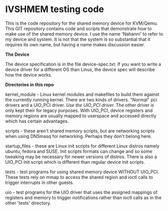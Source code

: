 IVSHMEM testing code
====================

This is the code repository for the shared memory device for KVM/Qemu.  This
GIT repository contains code and scripts that demonstrate how to make use of
the shared memory device.  I use the name 'Nahanni' to refer to my device and
system.  It is not that the system is so substantial that it requires its own
name, but having a name makes discussion easier.

**The Device**

The device specification is in the file device-spec.txt.  If you want to write
a device driver for a different OS than Linux, the device spec will describe
how the device works.

**Directories in this repo**

kernel_module - Linux kernel modules and makefiles to build them against the
currently running kernel.
There are two kinds of drivers.  "Normal" pci
drivers and a UIO_PCI driver.  *Use the UIO_PCI driver.*  The other driver is only
kept their for legacy purposes.  With
UIO_PCI, device registers and memory regions are usually mapped to userspace
and accessed directly which has certain advantages.

scripts - these aren't shared memory scripts, but are networking scripts when
using DNSmasq for networking.  Perhaps they don't belong here.

startup_files - these are Linux init scripts for different Linux distros namely
ubuntu, fedora and SUSE.  Init scripts formats can change and so some tweaking
may be necessary for newer versions of distros.
There is also a UIO_PCI init script which is different than regular device
init scripts.

tests - test programs for using shared memory device WITHOUT UIO_PCI.  These
tests rely on mmap to access the shared region and ioctl calls to trigger
interrupts in other guests.

uio - test programs for the UIO driver that uses the assigned mappings of
registers and memory to trigger notifications rather than ioctl calls as in the
other 'tests' directory.

